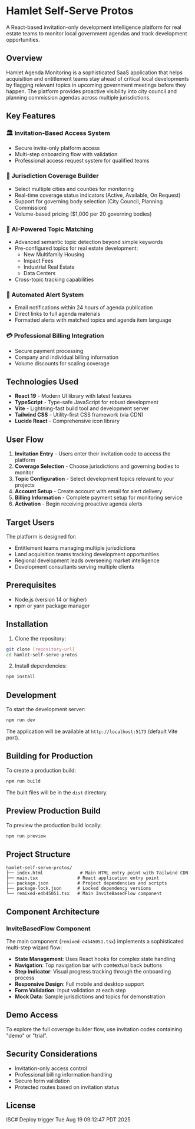 # Hamlet Self-Serve Protos

A React-based invitation-only development intelligence platform for real estate teams to monitor local government agendas and track development opportunities.

## Overview

Hamlet Agenda Monitoring is a sophisticated SaaS application that helps acquisition and entitlement teams stay ahead of critical local developments by flagging relevant topics in upcoming government meetings before they happen. The platform provides proactive visibility into city council and planning commission agendas across multiple jurisdictions.

## Key Features

### 🏛️ Invitation-Based Access System
- Secure invite-only platform access
- Multi-step onboarding flow with validation
- Professional access request system for qualified teams

### 📍 Jurisdiction Coverage Builder
- Select multiple cities and counties for monitoring
- Real-time coverage status indicators (Active, Available, On Request)
- Support for governing body selection (City Council, Planning Commission)
- Volume-based pricing ($1,000 per 20 governing bodies)

### 🎯 AI-Powered Topic Matching
- Advanced semantic topic detection beyond simple keywords
- Pre-configured topics for real estate development:
  - New Multifamily Housing
  - Impact Fees
  - Industrial Real Estate
  - Data Centers
- Cross-topic tracking capabilities

### 📧 Automated Alert System
- Email notifications within 24 hours of agenda publication
- Direct links to full agenda materials
- Formatted alerts with matched topics and agenda item language

### 💳 Professional Billing Integration
- Secure payment processing
- Company and individual billing information
- Volume discounts for scaling coverage

## Technologies Used

- **React 19** - Modern UI library with latest features
- **TypeScript** - Type-safe JavaScript for robust development
- **Vite** - Lightning-fast build tool and development server
- **Tailwind CSS** - Utility-first CSS framework (via CDN)
- **Lucide React** - Comprehensive icon library

## User Flow

1. **Invitation Entry** - Users enter their invitation code to access the platform
2. **Coverage Selection** - Choose jurisdictions and governing bodies to monitor
3. **Topic Configuration** - Select development topics relevant to your projects
4. **Account Setup** - Create account with email for alert delivery
5. **Billing Information** - Complete payment setup for monitoring service
6. **Activation** - Begin receiving proactive agenda alerts

## Target Users

The platform is designed for:
- Entitlement teams managing multiple jurisdictions
- Land acquisition teams tracking development opportunities
- Regional development leads overseeing market intelligence
- Development consultants serving multiple clients

## Prerequisites

- Node.js (version 14 or higher)
- npm or yarn package manager

## Installation

1. Clone the repository:
```bash
git clone [repository-url]
cd hamlet-self-serve-protos
```

2. Install dependencies:
```bash
npm install
```

## Development

To start the development server:

```bash
npm run dev
```

The application will be available at `http://localhost:5173` (default Vite port).

## Building for Production

To create a production build:

```bash
npm run build
```

The built files will be in the `dist` directory.

## Preview Production Build

To preview the production build locally:

```bash
npm run preview
```

## Project Structure

```
hamlet-self-serve-protos/
├── index.html              # Main HTML entry point with Tailwind CDN
├── main.tsx               # React application entry point
├── package.json           # Project dependencies and scripts
├── package-lock.json      # Locked dependency versions
└── remixed-e4b45051.tsx   # Main InviteBasedFlow component
```

## Component Architecture

### InviteBasedFlow Component
The main component (`remixed-e4b45051.tsx`) implements a sophisticated multi-step wizard flow:

- **State Management**: Uses React hooks for complex state handling
- **Navigation**: Top navigation bar with contextual back buttons
- **Step Indicator**: Visual progress tracking through the onboarding process
- **Responsive Design**: Full mobile and desktop support
- **Form Validation**: Input validation at each step
- **Mock Data**: Sample jurisdictions and topics for demonstration

## Demo Access

To explore the full coverage builder flow, use invitation codes containing "demo" or "trial".

## Security Considerations

- Invitation-only access control
- Professional billing information handling
- Secure form validation
- Protected routes based on invitation status

## License

ISC# Deploy trigger Tue Aug 19 09:12:47 PDT 2025
